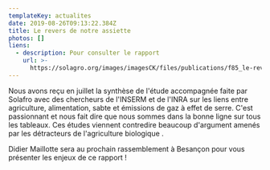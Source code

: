 ```yaml
---
templateKey: actualites
date: 2019-08-26T09:13:22.384Z
title: Le revers de notre assiette
photos: []
liens:
  - description: Pour consulter le rapport
    url: >-
      https://solagro.org/images/imagesCK/files/publications/f85_le-revers-de-notre-assiette-web.pdf
---
```

Nous avons reçu en juillet la synthèse de l'étude accompagnée faite par 
Solafro avec des chercheurs de l'INSERM et de l'INRA sur les liens entre 
agriculture, alimentation, sabte et émissions de gaz à effet de serre. 
C'est passionnant et nous fait dire que nous sommes dans la bonne ligne 
sur tous les tableaux. Ces études viennent contredire beaucoup 
d'argument amenés par les détracteurs de l'agriculture biologique . 

Didier Maillotte sera au prochain rassemblement à Besançon pour vous présenter les enjeux de ce rapport !
